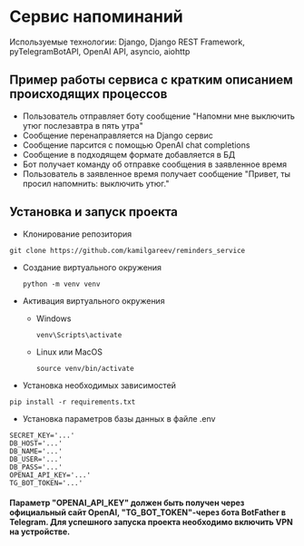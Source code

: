 # Сервис напоминаний
Используемые технологии: Django, Django REST Framework, pyTelegramBotAPI, OpenAI API, asyncio, aiohttp
## Пример работы сервиса с кратким описанием происходящих процессов
- Пользователь отправляет боту сообщение "Напомни мне выключить утюг послезавтра в пять утра"
- Сообщение перенаправляется на Django сервис
- Сообщение парсится с помощью OpenAI chat completions
- Сообщение в подходящем формате добавляется в БД
- Бот получает команду об отправке сообщения в заявленное время
- Пользователь в заявленное время получает сообщение "Привет, ты просил напомнить: выключить утюг."
## Установка и запуск проекта 

- Клонирование репозитория
  
````
git clone https://github.com/kamilgareev/reminders_service
````

- Создание виртуального окружения
  
    ````
    python -m venv venv
    ````
- Активация виртуального окружения
  - Windows

    ````
    venv\Scripts\activate
    ````
  - Linux или MacOS
    
    ````
    source venv/bin/activate
    ````
- Установка необходимых зависимостей 
````
pip install -r requirements.txt
````
- Установка параметров базы данных в файле .env
````
SECRET_KEY='...'
DB_HOST='...'
DB_NAME='...'
DB_USER='...'
DB_PASS='...'
OPENAI_API_KEY='...'
TG_BOT_TOKEN='...'
````
#### Параметр "OPENAI_API_KEY" должен быть получен через официальный сайт OpenAI, "TG_BOT_TOKEN"-через бота BotFather в Telegram. Для успешного запуска проекта необходимо включить VPN на устройстве.
